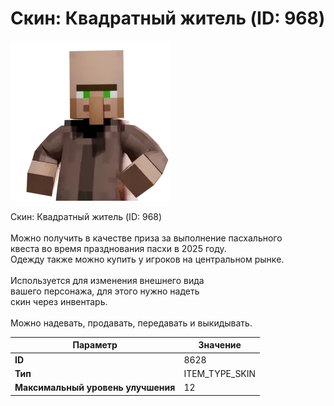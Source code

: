 # Скин: Квадратный житель (ID: 968)

![Item Image](../img/8628.webp?raw=true)

Скин: Квадратный житель (ID: 968)<br><br>Можно получить в качестве приза за выполнение пасхального<br>квеста во время празднования пасхи в 2025 году.<br>Одежду также можно купить у игроков на центральном рынке.<br><br>Используется для изменения внешнего вида<br>вашего персонажа, для этого нужно надеть<br>скин через инвентарь.<br><br>Можно надевать, продавать, передавать и выкидывать.


| Параметр | Значение |
|----------|----------|
| **ID** | 8628 |
| **Тип** | ITEM_TYPE_SKIN |
| **Максимальный уровень улучшения** | 12 |

